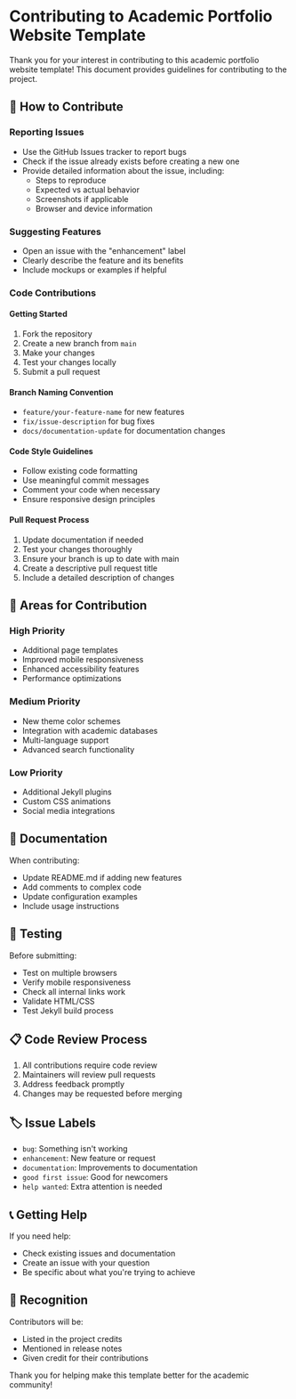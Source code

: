 # Contributing to Academic Portfolio Website Template

Thank you for your interest in contributing to this academic portfolio website template! This document provides guidelines for contributing to the project.

## 🤝 How to Contribute

### Reporting Issues
- Use the GitHub Issues tracker to report bugs
- Check if the issue already exists before creating a new one
- Provide detailed information about the issue, including:
  - Steps to reproduce
  - Expected vs actual behavior
  - Screenshots if applicable
  - Browser and device information

### Suggesting Features
- Open an issue with the "enhancement" label
- Clearly describe the feature and its benefits
- Include mockups or examples if helpful

### Code Contributions

#### Getting Started
1. Fork the repository
2. Create a new branch from `main`
3. Make your changes
4. Test your changes locally
5. Submit a pull request

#### Branch Naming Convention
- `feature/your-feature-name` for new features
- `fix/issue-description` for bug fixes
- `docs/documentation-update` for documentation changes

#### Code Style Guidelines
- Follow existing code formatting
- Use meaningful commit messages
- Comment your code when necessary
- Ensure responsive design principles

#### Pull Request Process
1. Update documentation if needed
2. Test your changes thoroughly
3. Ensure your branch is up to date with main
4. Create a descriptive pull request title
5. Include a detailed description of changes

## 🎯 Areas for Contribution

### High Priority
- Additional page templates
- Improved mobile responsiveness
- Enhanced accessibility features
- Performance optimizations

### Medium Priority
- New theme color schemes
- Integration with academic databases
- Multi-language support
- Advanced search functionality

### Low Priority
- Additional Jekyll plugins
- Custom CSS animations
- Social media integrations

## 📝 Documentation

When contributing:
- Update README.md if adding new features
- Add comments to complex code
- Update configuration examples
- Include usage instructions

## 🧪 Testing

Before submitting:
- Test on multiple browsers
- Verify mobile responsiveness
- Check all internal links work
- Validate HTML/CSS
- Test Jekyll build process

## 📋 Code Review Process

1. All contributions require code review
2. Maintainers will review pull requests
3. Address feedback promptly
4. Changes may be requested before merging

## 🏷️ Issue Labels

- `bug`: Something isn't working
- `enhancement`: New feature or request
- `documentation`: Improvements to documentation
- `good first issue`: Good for newcomers
- `help wanted`: Extra attention is needed

## 📞 Getting Help

If you need help:
- Check existing issues and documentation
- Create an issue with your question
- Be specific about what you're trying to achieve

## 🙏 Recognition

Contributors will be:
- Listed in the project credits
- Mentioned in release notes
- Given credit for their contributions

Thank you for helping make this template better for the academic community!

